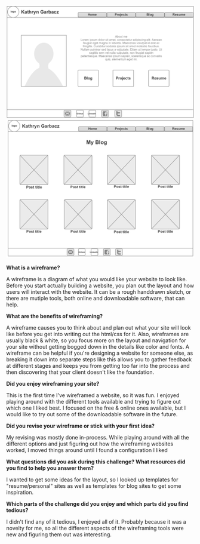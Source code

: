 ![Home index wireframe](/week-2/imgs/wireframe-index.png)
![Blog index wireframe](/week-2/imgs/wireframe-blog-index.png)


**What is a wireframe?**

A wireframe is a diagram of what you would like your website to look like. Before you start actually building a website, you plan out the layout and how users will interact with the website. It can be a rough handdrawn sketch, or there are mutiple tools, both online and downloadable software, that can help.

**What are the benefits of wireframing?**

A wireframe causes you to think about and plan out what your site will look like before you get into writing out the html/css for it. Also, wireframes are usually black & white, so you focus more on the layout and navigation for your site without getting bogged down in the details like color and fonts. A wireframe can be helpful if you're designing a website for someone else, as breaking it down into separate steps like this allows you to gather feedback at different stages and keeps you from getting too far into the process and then discovering that your client doesn't like the foundation.

**Did you enjoy wireframing your site?**

This is the first time I've wireframed a website, so it was fun. I enjoyed playing around with the different tools available and trying to figure out which one I liked best. I focused on the free & online ones available, but I would like to try out some of the downloadable software in the future.

**Did you revise your wireframe or stick with your first idea?**

My revising was mostly done in-process. While playing around with all the different options and just figuring out how the wireframing websites worked, I moved things around until I found a configuration I liked

**What questions did you ask during this challenge? What resources did you find to help you answer them?**

I wanted to get some ideas for the layout, so I looked up templates for "resume/personal" sites as well as templates for blog sites to get some inspiration.

**Which parts of the challenge did you enjoy and which parts did you find tedious?**

I didn't find any of it tedious, I enjoyed all of it. Probably because it was a novelty for me, so all the different aspects of the wireframing tools were new and figuring them out was interesting.
